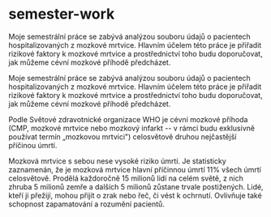 # semester-work
Moje semestrální práce se zabývá analýzou souboru údajů o pacientech hospitalizovaných z mozkové mrtvice. Hlavním účelem této práce je přiřadit rizikové faktory k mozkové mrtvice a prostřednictví toho budu doporučovat, jak můžeme cévní mozkové příhodě předcházet.

Moje semestrální práce se zabývá analýzou souboru údajů o pacientech hospitalizovaných z mozkové mrtvice. Hlavním účelem této práce je přiřadit rizikové faktory k mozkové mrtvice a prostřednictví toho budu doporučovat, jak můžeme cévní mozkové příhodě předcházet.

Podle Světové zdravotnické organizace WHO je cévní mozkové příhoda (CMP, mozkové mrtvice nebo mozkový infarkt -- v rámci budu exklusivně používat termín „mozkovou mrtvici") celosvětově druhou nejčastější příčinou úmrtí.

Mozková mrtvice s sebou nese vysoké riziko úmrtí. Je statisticky zaznamenán, že je mozková mrtvice hlavní příčinnou úmrtí 11% všech úmrtí celosvětově. Prodělá každoročně 15 milionů lidí na celém světě, z nich zhruba 5 milionů zemře a dalších 5 milionů zůstane trvale postižených. Lidé, kteří ji přežijí, mohou přijít o zrak nebo řeč, či vést k ochrnutí. Ovlivňuje také schopnost zapamatování a rozumění pacientů.



